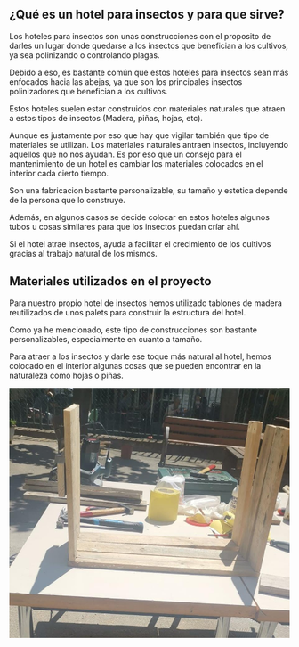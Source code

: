 ## ¿Qué es un hotel para insectos y para que sirve?

Los hoteles para insectos son unas construcciones con el proposito de darles un lugar donde quedarse a los insectos que benefician a los cultivos, ya sea polinizando o controlando plagas.

Debido a eso, es bastante común que estos hoteles para insectos sean más enfocados hacia las abejas, ya que son los principales insectos polinizadores que benefician a los cultivos.

Estos hoteles suelen estar construidos con materiales naturales que atraen a estos tipos de insectos (Madera, piñas, hojas, etc). 

Aunque es justamente por eso que hay que vigilar también que tipo de materiales se utilizan. Los materiales naturales antraen insectos, incluyendo aquellos que no nos ayudan. Es por eso que un consejo para el mantenimiento de un hotel es cambiar los materiales colocados en el interior cada cierto tiempo.

Son una fabricacion bastante personalizable, su tamaño y estetica depende de la persona que lo construye. 

Además, en algunos casos se decide colocar en estos hoteles algunos tubos u cosas similares para que los insectos puedan críar ahí. 

Si el hotel atrae insectos, ayuda a facilitar el crecimiento de los cultivos gracias al trabajo natural de los mismos. 

## Materiales utilizados en el proyecto

Para nuestro propio hotel de insectos hemos utilizado tablones de madera reutilizados de unos palets para construir la estructura del hotel.

Como ya he mencionado, este tipo de construcciones son bastante personalizables, especialmente en cuanto a tamaño. 

Para atraer a los insectos y darle ese toque más natural al hotel, hemos colocado en el interior algunas cosas que se pueden encontrar en la naturaleza como hojas o piñas.

![kkk](https://github.com/Mikeey666/Proyecto-integral/blob/770c0ddfd8346a2c43a5be18a6cb11e3a7b2880d/proyecto%20hotel.jpg)
